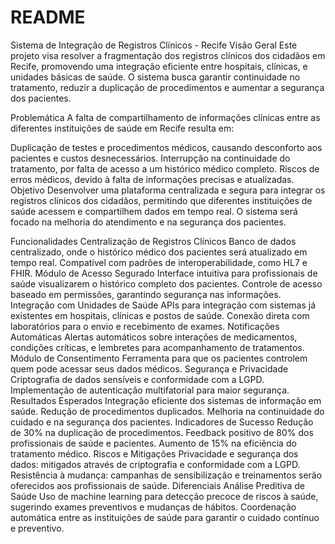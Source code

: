 # README

Sistema de Integração de Registros Clínicos - Recife
Visão Geral
Este projeto visa resolver a fragmentação dos registros clínicos dos cidadãos em Recife, promovendo uma integração eficiente entre hospitais, clínicas, e unidades básicas de saúde. O sistema busca garantir continuidade no tratamento, reduzir a duplicação de procedimentos e aumentar a segurança dos pacientes.

Problemática
A falta de compartilhamento de informações clínicas entre as diferentes instituições de saúde em Recife resulta em:

Duplicação de testes e procedimentos médicos, causando desconforto aos pacientes e custos desnecessários.
Interrupção na continuidade do tratamento, por falta de acesso a um histórico médico completo.
Riscos de erros médicos, devido à falta de informações precisas e atualizadas.
Objetivo
Desenvolver uma plataforma centralizada e segura para integrar os registros clínicos dos cidadãos, permitindo que diferentes instituições de saúde acessem e compartilhem dados em tempo real. O sistema será focado na melhoria do atendimento e na segurança dos pacientes.

Funcionalidades
Centralização de Registros Clínicos
Banco de dados centralizado, onde o histórico médico dos pacientes será atualizado em tempo real.
Compatível com padrões de interoperabilidade, como HL7 e FHIR.
Módulo de Acesso Segurado
Interface intuitiva para profissionais de saúde visualizarem o histórico completo dos pacientes.
Controle de acesso baseado em permissões, garantindo segurança nas informações.
Integração com Unidades de Saúde
APIs para integração com sistemas já existentes em hospitais, clínicas e postos de saúde.
Conexão direta com laboratórios para o envio e recebimento de exames.
Notificações Automáticas
Alertas automáticos sobre interações de medicamentos, condições críticas, e lembretes para acompanhamento de tratamentos.
Módulo de Consentimento
Ferramenta para que os pacientes controlem quem pode acessar seus dados médicos.
Segurança e Privacidade
Criptografia de dados sensíveis e conformidade com a LGPD.
Implementação de autenticação multifatorial para maior segurança.
Resultados Esperados
Integração eficiente dos sistemas de informação em saúde.
Redução de procedimentos duplicados.
Melhoria na continuidade do cuidado e na segurança dos pacientes.
Indicadores de Sucesso
Redução de 30% na duplicação de procedimentos.
Feedback positivo de 80% dos profissionais de saúde e pacientes.
Aumento de 15% na eficiência do tratamento médico.
Riscos e Mitigações
Privacidade e segurança dos dados: mitigados através de criptografia e conformidade com a LGPD.
Resistência à mudança: campanhas de sensibilização e treinamentos serão oferecidos aos profissionais de saúde.
Diferenciais
Análise Preditiva de Saúde
Uso de machine learning para detecção precoce de riscos à saúde, sugerindo exames preventivos e mudanças de hábitos.
Coordenação automática entre as instituições de saúde para garantir o cuidado contínuo e preventivo.
